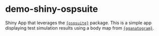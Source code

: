 # demo-shiny-ospsuite

Shiny App that leverages the [`{ospsuite}`](https://www.open-systems-pharmacology.org/OSPSuite-R/) package.
This is a simple app displaying test simulation results using a body map from [`{gganatogram}`](https://github.com/jespermaag/gganatogram).
